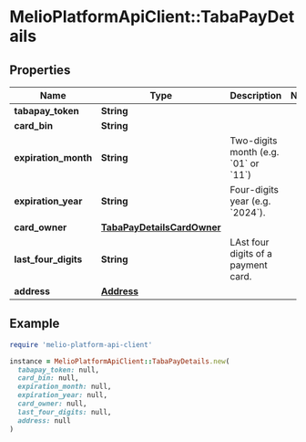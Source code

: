 # MelioPlatformApiClient::TabaPayDetails

## Properties

| Name | Type | Description | Notes |
| ---- | ---- | ----------- | ----- |
| **tabapay_token** | **String** |  |  |
| **card_bin** | **String** |  |  |
| **expiration_month** | **String** | Two-digits month (e.g. &#x60;01&#x60; or &#x60;11&#x60;) |  |
| **expiration_year** | **String** | Four-digits year (e.g. &#x60;2024&#x60;). |  |
| **card_owner** | [**TabaPayDetailsCardOwner**](TabaPayDetailsCardOwner.md) |  |  |
| **last_four_digits** | **String** | LAst four digits of a payment card. |  |
| **address** | [**Address**](Address.md) |  |  |

## Example

```ruby
require 'melio-platform-api-client'

instance = MelioPlatformApiClient::TabaPayDetails.new(
  tabapay_token: null,
  card_bin: null,
  expiration_month: null,
  expiration_year: null,
  card_owner: null,
  last_four_digits: null,
  address: null
)
```

